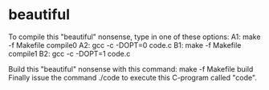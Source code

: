 # beautiful
To compile this "beautiful" nonsense, type in one of these options:
A1: make -f Makefile compile0
 A2: gcc -c -DOPT=0 code.c
B1: make -f Makefile compile1
 B2: gcc -c -DOPT=1 code.c

Build this "beautiful" nonsense with this command:
 make -f Makefile build
Finally issue the command
 ./code
 to execute this C-program called "code".
